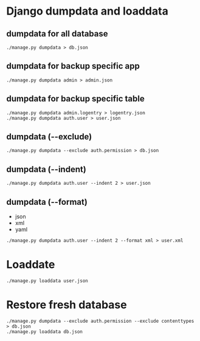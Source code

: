 Django dumpdata and loaddata
=

## dumpdata for all database
```
./manage.py dumpdata > db.json
```
## dumpdata for backup specific app
```
./manage.py dumpdata admin > admin.json
```

## dumpdata for backup specific table
```
./manage.py dumpdata admin.logentry > logentry.json
./manage.py dumpdata auth.user > user.json
```

## dumpdata (--exclude)
```
./manage.py dumpdata --exclude auth.permission > db.json
```

## dumpdata (--indent)
```
./manage.py dumpdata auth.user --indent 2 > user.json
```

## dumpdata (--format)
- json
- xml
- yaml
```
./manage.py dumpdata auth.user --indent 2 --format xml > user.xml
```

# Loaddate
```
./manage.py loaddata user.json
```

# Restore fresh database

```
./manage.py dumpdata --exclude auth.permission --exclude contenttypes > db.json
./manage.py loaddata db.json
```
